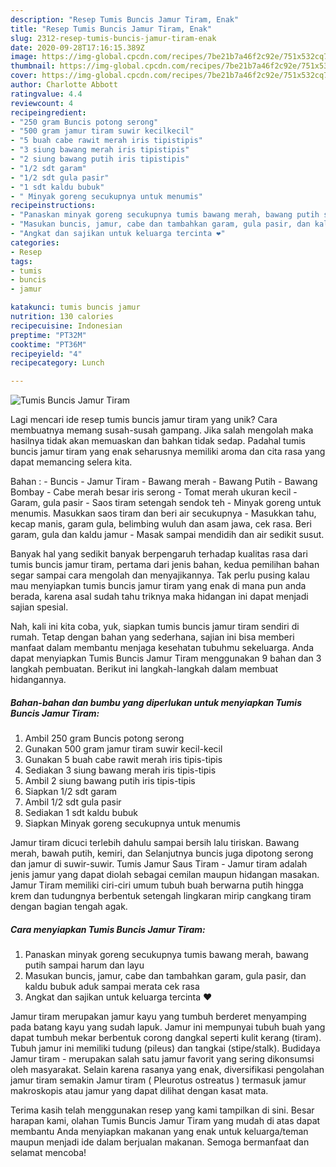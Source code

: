 ```yaml
---
description: "Resep Tumis Buncis Jamur Tiram, Enak"
title: "Resep Tumis Buncis Jamur Tiram, Enak"
slug: 2312-resep-tumis-buncis-jamur-tiram-enak
date: 2020-09-28T17:16:15.389Z
image: https://img-global.cpcdn.com/recipes/7be21b7a46f2c92e/751x532cq70/tumis-buncis-jamur-tiram-foto-resep-utama.jpg
thumbnail: https://img-global.cpcdn.com/recipes/7be21b7a46f2c92e/751x532cq70/tumis-buncis-jamur-tiram-foto-resep-utama.jpg
cover: https://img-global.cpcdn.com/recipes/7be21b7a46f2c92e/751x532cq70/tumis-buncis-jamur-tiram-foto-resep-utama.jpg
author: Charlotte Abbott
ratingvalue: 4.4
reviewcount: 4
recipeingredient:
- "250 gram Buncis potong serong"
- "500 gram jamur tiram suwir kecilkecil"
- "5 buah cabe rawit merah iris tipistipis"
- "3 siung bawang merah iris tipistipis"
- "2 siung bawang putih iris tipistipis"
- "1/2 sdt garam"
- "1/2 sdt gula pasir"
- "1 sdt kaldu bubuk"
- " Minyak goreng secukupnya untuk menumis"
recipeinstructions:
- "Panaskan minyak goreng secukupnya tumis bawang merah, bawang putih sampai harum dan layu"
- "Masukan buncis, jamur, cabe dan tambahkan garam, gula pasir, dan kaldu bubuk aduk sampai merata cek rasa"
- "Angkat dan sajikan untuk keluarga tercinta ❤"
categories:
- Resep
tags:
- tumis
- buncis
- jamur

katakunci: tumis buncis jamur 
nutrition: 130 calories
recipecuisine: Indonesian
preptime: "PT32M"
cooktime: "PT36M"
recipeyield: "4"
recipecategory: Lunch

---
```



![Tumis Buncis Jamur Tiram](https://img-global.cpcdn.com/recipes/7be21b7a46f2c92e/751x532cq70/tumis-buncis-jamur-tiram-foto-resep-utama.jpg)

Lagi mencari ide resep tumis buncis jamur tiram yang unik? Cara membuatnya memang susah-susah gampang. Jika salah mengolah maka hasilnya tidak akan memuaskan dan bahkan tidak sedap. Padahal tumis buncis jamur tiram yang enak seharusnya memiliki aroma dan cita rasa yang dapat memancing selera kita.

Bahan : - Buncis - Jamur Tiram - Bawang merah - Bawang Putih - Bawang Bombay - Cabe merah besar iris serong - Tomat merah ukuran kecil - Garam, gula pasir - Saos tiram setengah sendok teh - Minyak goreng untuk menumis. Masukkan saos tiram dan beri air secukupnya - Masukkan tahu, kecap manis, garam gula, belimbing wuluh dan asam jawa, cek rasa. Beri garam, gula dan kaldu jamur - Masak sampai mendidih dan air sedikit susut.

Banyak hal yang sedikit banyak berpengaruh terhadap kualitas rasa dari tumis buncis jamur tiram, pertama dari jenis bahan, kedua pemilihan bahan segar sampai cara mengolah dan menyajikannya. Tak perlu pusing kalau mau menyiapkan tumis buncis jamur tiram yang enak di mana pun anda berada, karena asal sudah tahu triknya maka hidangan ini dapat menjadi sajian spesial.


Nah, kali ini kita coba, yuk, siapkan tumis buncis jamur tiram sendiri di rumah. Tetap dengan bahan yang sederhana, sajian ini bisa memberi manfaat dalam membantu menjaga kesehatan tubuhmu sekeluarga. Anda dapat menyiapkan Tumis Buncis Jamur Tiram menggunakan 9 bahan dan 3 langkah pembuatan. Berikut ini langkah-langkah dalam membuat hidangannya.

<!--inarticleads1-->

##### Bahan-bahan dan bumbu yang diperlukan untuk menyiapkan Tumis Buncis Jamur Tiram:

1. Ambil 250 gram Buncis potong serong
1. Gunakan 500 gram jamur tiram suwir kecil-kecil
1. Gunakan 5 buah cabe rawit merah iris tipis-tipis
1. Sediakan 3 siung bawang merah iris tipis-tipis
1. Ambil 2 siung bawang putih iris tipis-tipis
1. Siapkan 1/2 sdt garam
1. Ambil 1/2 sdt gula pasir
1. Sediakan 1 sdt kaldu bubuk
1. Siapkan  Minyak goreng secukupnya untuk menumis


Jamur tiram dicuci terlebih dahulu sampai bersih lalu tiriskan. Bawang merah, bawah putih, kemiri, dan Selanjutnya buncis juga dipotong serong dan jamur di suwir-suwir. Tumis Jamur Saus Tiram - Jamur tiram adalah jenis jamur yang dapat diolah sebagai cemilan maupun hidangan masakan. Jamur Tiram memiliki ciri-ciri umum tubuh buah berwarna putih hingga krem dan tudungnya berbentuk setengah lingkaran mirip cangkang tiram dengan bagian tengah agak. 

<!--inarticleads2-->

##### Cara menyiapkan Tumis Buncis Jamur Tiram:

1. Panaskan minyak goreng secukupnya tumis bawang merah, bawang putih sampai harum dan layu
1. Masukan buncis, jamur, cabe dan tambahkan garam, gula pasir, dan kaldu bubuk aduk sampai merata cek rasa
1. Angkat dan sajikan untuk keluarga tercinta ❤


Jamur tiram merupakan jamur kayu yang tumbuh berderet menyamping pada batang kayu yang sudah lapuk. Jamur ini mempunyai tubuh buah yang dapat tumbuh mekar berbentuk corong dangkal seperti kulit kerang (tiram). Tubuh jamur ini memiliki tudung (pileus) dan tangkai (stipe/stalk). Budidaya Jamur tiram - merupakan salah satu jamur favorit yang sering dikonsumsi oleh masyarakat. Selain karena rasanya yang enak, diversifikasi pengolahan jamur tiram semakin Jamur tiram ( Pleurotus ostreatus ) termasuk jamur makroskopis atau jamur yang dapat dilihat dengan kasat mata. 

Terima kasih telah menggunakan resep yang kami tampilkan di sini. Besar harapan kami, olahan Tumis Buncis Jamur Tiram yang mudah di atas dapat membantu Anda menyiapkan makanan yang enak untuk keluarga/teman maupun menjadi ide dalam berjualan makanan. Semoga bermanfaat dan selamat mencoba!
